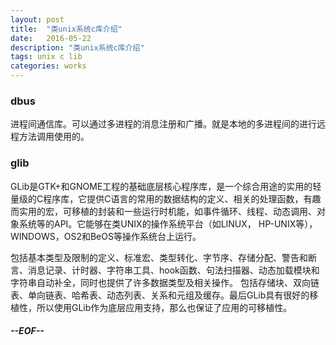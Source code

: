 ```yaml
---
layout: post
title:  "类unix系统c库介绍"
date:   2016-05-22
description: "类unix系统c库介绍"
tags: unix c lib
categories: works
---
```


### dbus

进程间通信库。可以通过多进程的消息注册和广播。就是本地的多进程间的进行远程方法调用使用的。

### glib

GLib是GTK+和GNOME工程的基础底层核心程序库，是一个综合用途的实用的轻量级的C程序库，它提供C语言的常用的数据结构的定义、相关的处理函数，有趣而实用的宏，可移植的封装和一些运行时机能，如事件循环、线程、动态调用、对象系统等的API。它能够在类UNIX的操作系统平台（如LINUX， HP-UNIX等），WINDOWS，OS2和BeOS等操作系统台上运行。

包括基本类型及限制的定义、标准宏、类型转化、字节序、存储分配、警告和断言、消息记录、计时器、字符串工具、hook函数、句法扫描器、动态加载模块和字符串自动补全，同时也提供了许多数据类型及相关操作。
包括存储块、双向链表、单向链表、哈希表、动态列表、关系和元组及缓存。最后GLib具有很好的移植性，所以使用GLib作为底层应用支持，那么也保证了应用的可移植性。

##### --EOF--

